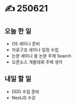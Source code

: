 # ✍️ 250621

## 오늘 한 일

* OS 세미나 준비
* 자료구조 세미나 일정 수립
* 논문 세미나 용 논문 주제 Search
* 오픈소스 개발대회 주제 생각



## 내일 할 일

* DDD 수업 준비
* NestJS 수강

